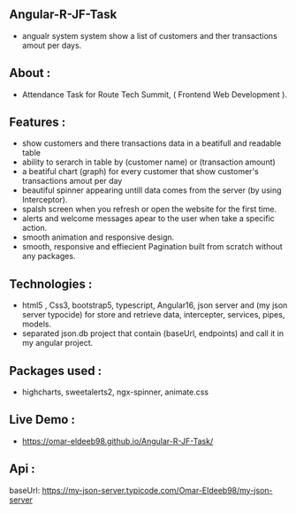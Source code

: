 ## Angular-R-JF-Task
- angualr system system show a list of customers and ther transactions amout per days.

## About :
- Attendance Task for Route Tech Summit, ( Frontend Web Development ).

## Features : 
- show customers and there transactions data in a beatifull and readable table
- ability to serarch in table by (customer name) or (transaction amount)
- a beatiful chart (graph) for every customer that show customer's transactions amout per day
- beautiful spinner appearing untill data comes from the server (by using Interceptor).
- spalsh screen when you refresh or open the website for the first time.
- alerts and welcome messages apear to the user when take a specific action.
- smooth animation and responsive design.
- smooth, responsive and effiecient Pagination built from scratch without any packages. 

## Technologies  : 
- html5 , Css3, bootstrap5, typescript, Angular16, json server and (my json server typocide) for store and retrieve data, intercepter, services, pipes, models.
- separated json.db project that contain (baseUrl, endpoints) and call it in my angular project.
 
## Packages used : 
- highcharts, sweetalerts2, ngx-spinner,  animate.css

## Live Demo :
- https://omar-eldeeb98.github.io/Angular-R-JF-Task/

 ## Api : 
baseUrl:  https://my-json-server.typicode.com/Omar-Eldeeb98/my-json-server
